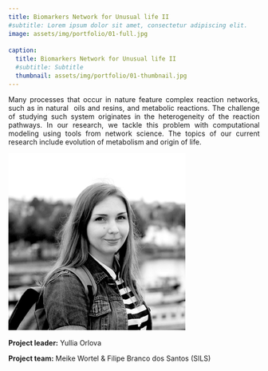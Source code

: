 ```yaml
---
title: Biomarkers Network for Unusual life II
#subtitle: Lorem ipsum dolor sit amet, consectetur adipiscing elit.
image: assets/img/portfolio/01-full.jpg

caption:
  title: Biomarkers Network for Unusual life II
  #subtitle: Subtitle
  thumbnail: assets/img/portfolio/01-thumbnail.jpg
---
```

<p style='text-align: justify;'> Many processes that occur in nature feature complex reaction networks, such as in natural  oils and resins, and metabolic reactions.
The challenge of studying such system originates in the heterogeneity of the reaction pathways. 
In our research, we tackle this problem with computational modeling using tools from network science. The topics of our current research include evolution of metabolism and origin of life.</p>

<img src="/assets/img/portfolio/Yullia_Orlova.jpg" alt="Yullia Orlova">

**Project leader:** Yullia Orlova

**Project team:** Meike Wortel & Filipe Branco dos Santos (SILS)
